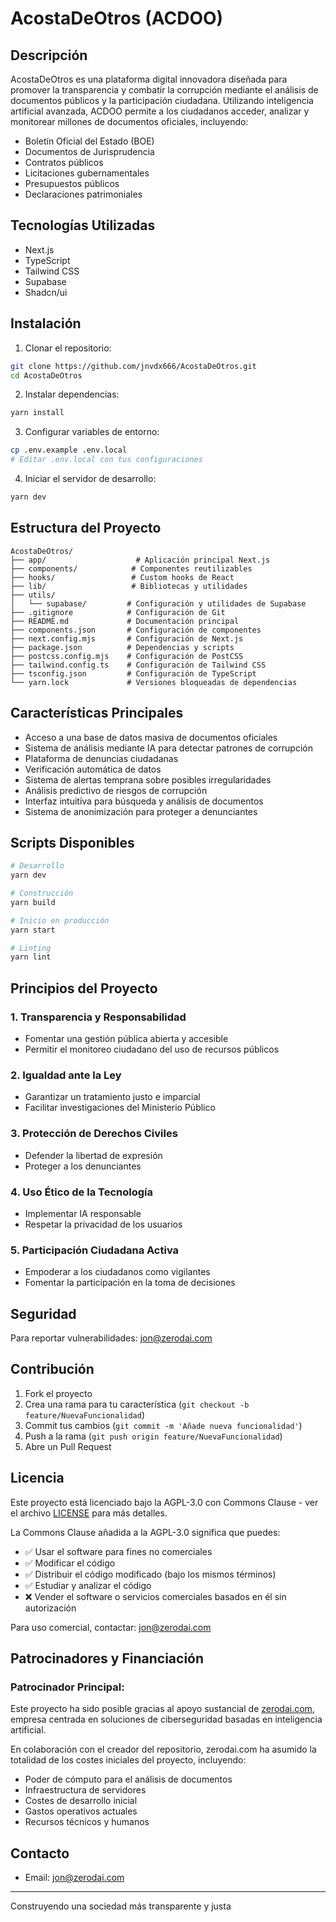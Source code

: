 # AcostaDeOtros (ACDOO)

## Descripción
AcostaDeOtros es una plataforma digital innovadora diseñada para promover la transparencia y combatir la corrupción mediante el análisis de documentos públicos y la participación ciudadana. Utilizando inteligencia artificial avanzada, ACDOO permite a los ciudadanos acceder, analizar y monitorear millones de documentos oficiales, incluyendo:

- Boletín Oficial del Estado (BOE)
- Documentos de Jurisprudencia
- Contratos públicos
- Licitaciones gubernamentales
- Presupuestos públicos
- Declaraciones patrimoniales

## Tecnologías Utilizadas
- Next.js
- TypeScript
- Tailwind CSS
- Supabase
- Shadcn/ui

## Instalación

1. Clonar el repositorio:
```bash
git clone https://github.com/jnvdx666/AcostaDeOtros.git
cd AcostaDeOtros
```

2. Instalar dependencias:
```bash
yarn install
```

3. Configurar variables de entorno:
```bash
cp .env.example .env.local
# Editar .env.local con tus configuraciones
```

4. Iniciar el servidor de desarrollo:
```bash
yarn dev
```

## Estructura del Proyecto
```
AcostaDeOtros/
├── app/                    # Aplicación principal Next.js
├── components/            # Componentes reutilizables
├── hooks/                 # Custom hooks de React
├── lib/                   # Bibliotecas y utilidades
├── utils/                 
│   └── supabase/         # Configuración y utilidades de Supabase
├── .gitignore            # Configuración de Git
├── README.md             # Documentación principal
├── components.json       # Configuración de componentes
├── next.config.mjs       # Configuración de Next.js
├── package.json          # Dependencias y scripts
├── postcss.config.mjs    # Configuración de PostCSS
├── tailwind.config.ts    # Configuración de Tailwind CSS
├── tsconfig.json         # Configuración de TypeScript
└── yarn.lock             # Versiones bloqueadas de dependencias
```

## Características Principales
- Acceso a una base de datos masiva de documentos oficiales
- Sistema de análisis mediante IA para detectar patrones de corrupción
- Plataforma de denuncias ciudadanas
- Verificación automática de datos
- Sistema de alertas temprana sobre posibles irregularidades
- Análisis predictivo de riesgos de corrupción
- Interfaz intuitiva para búsqueda y análisis de documentos
- Sistema de anonimización para proteger a denunciantes

## Scripts Disponibles

```bash
# Desarrollo
yarn dev

# Construcción
yarn build

# Inicio en producción
yarn start

# Linting
yarn lint
```

## Principios del Proyecto

### 1. Transparencia y Responsabilidad
- Fomentar una gestión pública abierta y accesible
- Permitir el monitoreo ciudadano del uso de recursos públicos

### 2. Igualdad ante la Ley
- Garantizar un tratamiento justo e imparcial
- Facilitar investigaciones del Ministerio Público

### 3. Protección de Derechos Civiles
- Defender la libertad de expresión
- Proteger a los denunciantes

### 4. Uso Ético de la Tecnología
- Implementar IA responsable
- Respetar la privacidad de los usuarios

### 5. Participación Ciudadana Activa
- Empoderar a los ciudadanos como vigilantes
- Fomentar la participación en la toma de decisiones

## Seguridad
Para reportar vulnerabilidades: jon@zerodai.com

## Contribución
1. Fork el proyecto
2. Crea una rama para tu característica (`git checkout -b feature/NuevaFuncionalidad`)
3. Commit tus cambios (`git commit -m 'Añade nueva funcionalidad'`)
4. Push a la rama (`git push origin feature/NuevaFuncionalidad`)
5. Abre un Pull Request

## Licencia
Este proyecto está licenciado bajo la AGPL-3.0 con Commons Clause - ver el archivo [LICENSE](LICENSE) para más detalles.

La Commons Clause añadida a la AGPL-3.0 significa que puedes:
- ✅ Usar el software para fines no comerciales
- ✅ Modificar el código
- ✅ Distribuir el código modificado (bajo los mismos términos)
- ✅ Estudiar y analizar el código
- ❌ Vender el software o servicios comerciales basados en él sin autorización

Para uso comercial, contactar: jon@zerodai.com

## Patrocinadores y Financiación

### Patrocinador Principal:

Este proyecto ha sido posible gracias al apoyo sustancial de [zerodai.com](https://zerodai.com), empresa centrada en soluciones de ciberseguridad basadas en inteligencia artificial. 

En colaboración con el creador del repositorio, zerodai.com ha asumido la totalidad de los costes iniciales del proyecto, incluyendo:
- Poder de cómputo para el análisis de documentos
- Infraestructura de servidores
- Costes de desarrollo inicial
- Gastos operativos actuales
- Recursos técnicos y humanos


## Contacto
- Email: jon@zerodai.com

---
Construyendo una sociedad más transparente y justa
